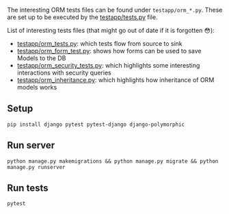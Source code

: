 The interesting ORM tests files can be found under `testapp/orm_*.py`. These are set up to be executed by the [testapp/tests.py](testapp/tests.py) file.

List of interesting tests files (that might go out of date if it is forgotten :flushed:):

- [testapp/orm_tests.py](testapp/orm_tests.py): which tests flow from source to sink
- [testapp/orm_form_test.py](testapp/orm_form_test.py): shows how forms can be used to save Models to the DB
- [testapp/orm_security_tests.py](testapp/orm_security_tests.py): which highlights some interesting interactions with security queries
- [testapp/orm_inheritance.py](testapp/orm_inheritance.py): which highlights how inheritance of ORM models works

## Setup

```
pip install django pytest pytest-django django-polymorphic
```

## Run server

```
python manage.py makemigrations && python manage.py migrate && python manage.py runserver
```

## Run tests

```
pytest
```
